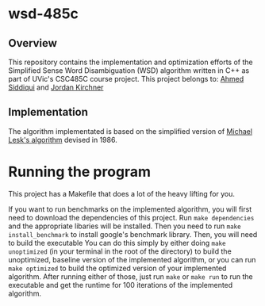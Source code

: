 # wsd-485c

## Overview

This repository contains the implementation and optimization efforts of the
Simplified Sense Word Disambiguation (WSD) algorithm written in C++ as part of
UVic's CSC485C course project. This project belongs to:
[Ahmed Siddiqui](mailto:jesuisahmedn@gmail.com) and
[Jordan Kirchner](mailto:JordanKirchner04@hotmail.com)

## Implementation

The algorithm implementated is based on the simplified version of
[Michael Lesk's algorithm](https://en.wikipedia.org/wiki/Lesk_algorithm#Simplified_Lesk_algorithm)
devised in 1986.

# Running the program 

This project has a Makefile that does a lot of the heavy lifting for you.

If you want to run benchmarks on the implemented algorithm, you will first need
to download the dependencies of this project. Run `make dependencies` and the
appropriate libaries will be installed. Then you need to run `make install_benchmark`
to install google's benchmark library. Then, you will need to build the executable
You can do this simply by either doing `make unoptimized` (in your terminal in
the root of the directory) to build the unoptimized, baseline version of the
implemented algorithm, or you can run `make optimized` to build the optimized
version of your implemented algorithm. After running either of those, just run
`make` or `make run` to run the executable and get the runtime for 100 iterations
of the implemented algorithm. 